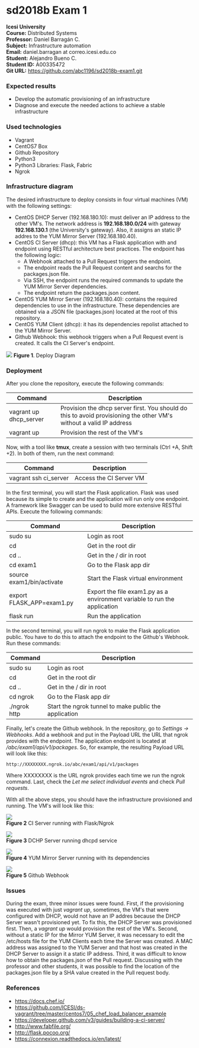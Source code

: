 # sd2018b Exam 1
**Icesi University**  
**Course:** Distributed Systems   
**Professor:** Daniel Barragán C.  
**Subject:** Infrastructure automation  
**Email:** daniel.barragan at correo.icesi.edu.co  
**Student:** Alejandro Bueno C.  
**Student ID:** A00335472  
**Git URL:** https://github.com/abc1196/sd2018b-exam1.git  

### Expected results
* Develop the automatic provisioning of an infrastructure
* Diagnose and execute the needed actions to achieve a stable infrastructure  

### Used technologies
* Vagrant
* CentOS7 Box
* Github Repository
* Python3
* Python3 Libraries: Flask, Fabric
* Ngrok  

### Infrastructure diagram  
The desired infrastructure to deploy consists in four virtual machines (VM) with the following settings:  
* CentOS DHCP Server (192.168.180.10): must deliver an IP address to the other VM's. The network address is **192.168.180.0/24** with gateway **192.168.130.1** (the University's gateway). Also, it assigns an static IP addres to the YUM Mirror Server (192.168.180.40).  
* CentOS CI Server (dhcp): this VM has a Flask application with and endpoint using RESTful architecture best practices. The endpoint has the following logic:   
  * A Webhook attached to a Pull Request triggers the endpoint.  
  * The endpoint reads the Pull Request content and searchs for the packages.json file.  
  * Via SSH, the endpoint runs the required commands to update the YUM Mirror Server dependencies.
  * The endpoint return the packages.json content.
* CentOS YUM Mirror Server (192.168.180.40): contains the required dependencies to use in the infrastructure. These dependencies are obtained via a JSON file (packages.json) located at the root of this repository.
* CentOS YUM Client (dhcp): it has its dependencies repolist attached to the YUM Mirror Server.  
* Github Webhook: this webhook triggers when a Pull Request event is created. It calls the CI Server's endpoint.  

![][1]
**Figure 1**. Deploy Diagram  

### Deployment  
After you clone the repository, execute the following commands:  

| Command | Description   |
|---|---|
| vagrant up dhcp_server | Provision the dhcp server first. You should do this to avoid provisioning the other VM's without a valid IP address |  
| vagrant up | Provision the rest of the VM's |  
 
Now, with a tool like **tmux**, create a session with two terminals (Ctrl +A, Shift +2). In both of them, run the next command:  

| Command | Description   |
|---|---|
| vagrant ssh ci_server | Access the CI Server VM |  

In the first terminal, you will start the Flask application. Flask was used because its simple to create and the application will run only one endpoint. A framework like Swagger can be used to build more extensive RESTful APIs. Execute the following commands:  

| Command | Description   |
|---|---|
| sudo su | Login as root |  
| cd | Get in the root dir |
| cd .. | Get in the / dir in root |  
| cd exam1 | Go to the Flask app dir |
| source exam1/bin/activate | Start the Flask virtual environment |
| export FLASK_APP=exam1.py | Export the file exam1.py as a environment variable to run the application |
| flask run | Run the application | 

In the second terminal, you will run ngrok to make the Flask application public. You have to do this to attach the endpoint to the Github's Webhook. Run these commands:  

| Command | Description   |
|---|---|
| sudo su | Login as root |  
| cd | Get in the root dir |
| cd .. | Get in the / dir in root |  
| cd ngrok | Go to the Flask app dir |
| ./ngrok http | Start the ngrok tunnel to make public the application |  

Finally, let's create the Github webhook. In the repository, go to *Settings -> Webhooks*. Add a webhook and put in the Payload URL the URL that ngrok provides with the endpoint. The application endpoint is located at */abc/exam1/api/v1/packages*. So, for example, the resulting Payload URL will look like this:  

```
http://XXXXXXXX.ngrok.io/abc/exam1/api/v1/packages
```
Where XXXXXXXX is the URL ngrok provides each time we run the ngrok command. Last, check the *Let me select individual events* and check *Pull requests*.  

With all the above steps, you should have the infrastructure provisioned and running. The VM's will look like this:

![][2]  
**Figure 2** CI Server running with Flask/Ngrok  

![][3]  
**Figure 3** DCHP Server running dhcpd service  

![][4]  
**Figure 4** YUM Mirror Server running with its dependencies  

![][5]  
**Figure 5** Github Webhook


### Issues  
During the exam, three minor issues were found. First, if the provisioning was executed with just *vagrant up*, sometimes, the VM's that were configured with DHCP, would not have an IP addres because the DHCP Server wasn't provisioned yet. To fix this, the DHCP Server was provisioned first. Then, a *vagrant up* would provision the rest of the VM's. Second, without a static IP for the Mirror YUM Server, it was necessary to edit the /etc/hosts file for the YUM Clients each time the Server was created. A MAC address was assigned to the YUM Server and that host was created in the DHCP Server to assign it a static IP address. Third, it was difficult to know how to obtain the packages.json of the Pull request. Discussing with the professor and other students, it was possible to find the location of the packages.json file by a SHA value created in the Pull request body.

### References  
* https://docs.chef.io/  
* https://github.com/ICESI/ds-vagrant/tree/master/centos7/05_chef_load_balancer_example
* https://developer.github.com/v3/guides/building-a-ci-server/
* http://www.fabfile.org/
* http://flask.pocoo.org/  
* https://connexion.readthedocs.io/en/latest/  

[1]: images/01_deploy_diagrampng.png  
[2]: images/02_ci_server_setup.PNG  
[3]: images/03_dhcp_server_setup.PNG  
[4]: images/04_yum_server_setup.PNG	
[5]: images/05_webhook_setup.PNG
